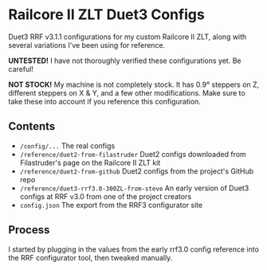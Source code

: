 # Railcore II ZLT Duet3 Configs

Duet3 RRF v3.1.1 configurations for my custom Railcore II ZLT, along with 
several variations I've been using for reference.

**UNTESTED!** I have not thoroughly verified these configurations yet. Be careful!

**NOT STOCK!** My machine is not completely stock. It has 0.9° steppers on Z, different steppers on X & Y, and a few
other modifications. Make sure to take these into account if you reference this configuration.

## Contents

* `/config/...` The real configs
* `/reference/duet2-from-filastruder` Duet2 configs downloaded from Filastruder's page on the Railcore II ZLT kit
* `/reference/duet2-from-github` Duet2 configs from the project's GitHub repo
* `/reference/duet3-rrf3.0-300ZL-from-steve` An early version of Duet3 configs at RRF v3.0 from one of the project creators
* `config.json` The export from the RRF3 configurator site

## Process

I started by plugging in the values from the early rrf3.0 config reference into the RRF configurator tool, then 
tweaked manually.